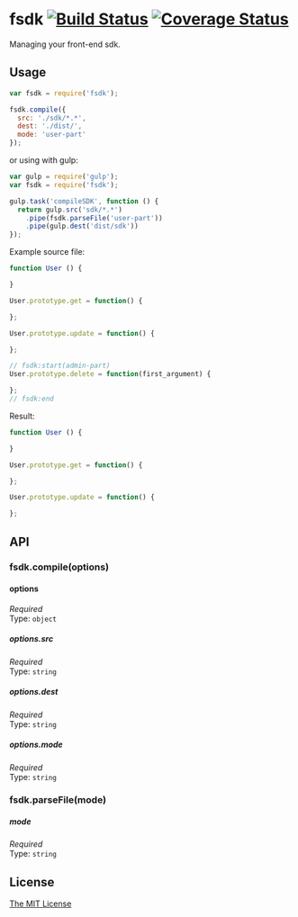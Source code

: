 # fsdk [![Build Status](https://travis-ci.org/nevech/fsdk.svg?branch=master)](https://travis-ci.org/nevech/fsdk) [![Coverage Status](https://coveralls.io/repos/nevech/fsdk/badge.svg?branch=master&service=github)](https://coveralls.io/github/nevech/fsdk?branch=master)

Managing your front-end sdk.

## Usage

```js
var fsdk = require('fsdk');

fsdk.compile({
  src: './sdk/*.*',
  dest: './dist/',
  mode: 'user-part'
});
```

or using with gulp:

```js
var gulp = require('gulp');
var fsdk = require('fsdk');

gulp.task('compileSDK', function () {
  return gulp.src('sdk/*.*')
    .pipe(fsdk.parseFile('user-part'))
    .pipe(gulp.dest('dist/sdk'))
});
```

Example source file:

```js
function User () {

}

User.prototype.get = function() {

};

User.prototype.update = function() {

};

// fsdk:start(admin-part)
User.prototype.delete = function(first_argument) {

};
// fsdk:end
```

Result:

```js
function User () {

}

User.prototype.get = function() {

};

User.prototype.update = function() {

};
```

## API

### fsdk.compile(options)

#### options

*Required*  
Type: `object`

##### options.src
*Required*  
Type: `string`

##### options.dest
*Required*  
Type: `string`

##### options.mode
*Required*  
Type: `string`

### fsdk.parseFile(mode)

##### mode
*Required*  
Type: `string`

## License
[The MIT License](./LICENSE)
